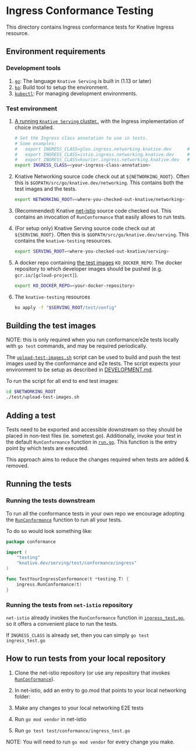 # Ingress Conformance Testing

This directory contains Ingress conformance tests for Knative Ingress resource.

## Environment requirements

### Development tools

1. [`go`](https://golang.org/doc/install): The language `Knative Serving` is
   built in (1.13 or later)
1. [`ko`](https://github.com/google/ko): Build tool to setup the environment.
1. [`kubectl`](https://kubernetes.io/docs/tasks/tools/install-kubectl/): For
   managing development environments.

### Test environment

1. [A running `Knative Serving` cluster.](https://github.com/knative/serving/blob/master/DEVELOPMENT.md#prerequisites),
   with the Ingress implementation of choice installed.
   ```bash
   # Set the Ingress class annotation to use in tests.
   # Some examples:
   #   export INGRESS_CLASS=gloo.ingress.networking.knative.dev      # Gloo Ingress
   #   export INGRESS_CLASS=istio.ingress.networking.knative.dev     # Istio Ingress
   #   export INGRESS_CLASS=kourier.ingress.networking.knative.dev   # Kourier Ingress
   export INGRESS_CLASS=<your-ingress-class-annotation>
   ```
1. Knative Networking source code check out at `${NETWORKING_ROOT}`. Often this
   is `$GOPATH/src/go/knative.dev/networking`. This contains both the test
   images and the tests.
   ```bash
   export NETWORKING_ROOT=<where-you-checked-out-knative/networking>
   ```
1. (Recommended) Knative
   [net-istio](https://github.com/knative-sandbox/net-istio) source code checked
   out. This contains an invocation of `RunConformance` that easily allows to
   run tests.
1. (For setup only) Knative Serving source code check out at `${SERVING_ROOT}`.
   Often this is `$GOPATH/src/go/knative.dev/serving`. This contains the
   `knative-testing` resources.
   ```bash
   export SERVING_ROOT=<where-you-checked-out-knative/serving>
   ```
1. A docker repo containing [the test images](#test-images) `KO_DOCKER_REPO`:
   The docker repository to which developer images should be pushed (e.g.
   `gcr.io/[gcloud-project]`).

   ```bash
   export KO_DOCKER_REPO=<your-docker-repository>
   ```

1. The `knative-testing` resources

   ```bash
   ko apply -f "$SERVING_ROOT/test/config"
   ```

## Building the test images

NOTE: this is only required when you run conformance/e2e tests locally with
`go test` commands, and may be required periodically.

The [`upload-test-images.sh`](../../upload-test-images.sh) script can be used to
build and push the test images used by the conformance and e2e tests. The script
expects your environment to be setup as described in
[DEVELOPMENT.md](https://github.com/knative/serving/blob/master/DEVELOPMENT.md#install-requirements).

To run the script for all end to end test images:

```bash
cd $NETWORKING_ROOT
./test/upload-test-images.sh
```

## Adding a test

Tests need to be exported and accessible downstream so they should be placed in
non-test files (ie. sometest.go). Additionally, invoke your test in the default
`RunConformance` function in [`run.go`](./run.go). This function is the entry
point by which tests are executed.

This approach aims to reduce the changes required when tests are added &
removed.

## Running the tests

### Running the tests downstream

To run all the conformance tests in your own repo we encourage adopting the
[`RunConformance`](./run.go) function to run all your tests.

To do so would look something like:

```go
package conformance

import (
	"testing"
	"knative.dev/serving/test/conformance/ingress"
)

func TestYourIngressConformance(t *testing.T) {
	ingress.RunConformance(t)
}
```

### Running the tests from `net-istio` repository

`net-istio` already invokes the `RunConformance` function in
[`ingress_test.go`](https://github.com/knative-sandbox/net-istio/blob/master/test/conformance/ingress_test.go),
so it offers a convenient place to run the tests.

If `INGRESS_CLASS` is already set, then you can simply `go test ingress_test.go`

## How to run tests from your local repository

1. Clone the net-istio repository (or use any repository that invokes
   [`RunConformance`](./run.go)).
1. In net-istio, add an entry to go.mod that points to your local networking
   folder:


1. Make any changes to your local networking E2E tests
1. Run `go mod vendor` in net-istio
1. Run `go test test/conformance/ingress_test.go`

NOTE: You will need to run `go mod vendor` for every change you make.
```
